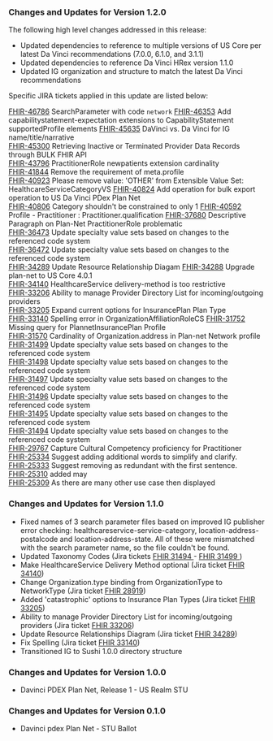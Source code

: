 
### Changes and Updates for Version 1.2.0


The following high level changes addressed in this release:

* Updated dependencies to reference to multiple versions of US Core per latest Da Vinci recommendations (7.0.0, 6.1.0, and 3.1.1)
* Updated dependencies to reference Da Vinci HRex version 1.1.0
* Updated IG organization and structure to match the latest Da Vinci recommendations

Specific JIRA tickets applied in this update are listed below:

[FHIR-46786](https://jira.hl7.org/browse/FHIR-46786)	SearchParameter with code `network`	
[FHIR-46353](https://jira.hl7.org/browse/FHIR-46353)	Add capabilitystatement-expectation extensions to CapabilityStatement supportedProfile elements	
[FHIR-45635](https://jira.hl7.org/browse/FHIR-45635)	DaVinci vs. Da Vinci for IG name/title/narrative	
[FHIR-45300](https://jira.hl7.org/browse/FHIR-45300)	Retrieving Inactive or Terminated Provider Data Records through BULK FHIR API	
[FHIR-43796](https://jira.hl7.org/browse/FHIR-43796)	PractitionerRole newpatients extension cardinality	
[FHIR-41844](https://jira.hl7.org/browse/FHIR-41844)	Remove the requirement of meta.profile	
[FHIR-40923](https://jira.hl7.org/browse/FHIR-40923)	Please remove value: 'OTHER' from Extensible Value Set: HealthcareServiceCategoryVS	
[FHIR-40824](https://jira.hl7.org/browse/FHIR-40824)	Add operation for bulk export operation to US Da Vinci PDex Plan Net	
[FHIR-40806](https://jira.hl7.org/browse/FHIR-40806)	Category shouldn't be constrained to only 1	
[FHIR-40592](https://jira.hl7.org/browse/FHIR-40592)	Profile - Practitioner : Practitioner.qualification	
[FHIR-37680](https://jira.hl7.org/browse/FHIR-37680)	Descriptive Paragraph on Plan-Net PractitionerRole problematic	
[FHIR-36473](https://jira.hl7.org/browse/FHIR-36473)	Update specialty value sets based on changes to the referenced code system	
[FHIR-36472](https://jira.hl7.org/browse/FHIR-36472)	Update specialty value sets based on changes to the referenced code system	
[FHIR-34289](https://jira.hl7.org/browse/FHIR-34289)	Update Resource Relationship Diagam	
[FHIR-34288](https://jira.hl7.org/browse/FHIR-34288)	Upgrade plan-net to US Core 4.0.1 	
[FHIR-34140](https://jira.hl7.org/browse/FHIR-34140)	HealthcareService delivery-method is too restrictive	
[FHIR-33206](https://jira.hl7.org/browse/FHIR-33206)	Ability to manage Provider Directory List for incoming/outgoing providers	
[FHIR-33205](https://jira.hl7.org/browse/FHIR-33205)	Expand current options for InsurancePlan Plan Type 	
[FHIR-33140](https://jira.hl7.org/browse/FHIR-33140)	Spelling error in OrganizationAffiliationRoleCS	
[FHIR-31752](https://jira.hl7.org/browse/FHIR-31752)	Missing query for PlannetInsurancePlan Profile	
[FHIR-31570](https://jira.hl7.org/browse/FHIR-31570)	Cardinality of Organization.address in Plan-net Network profile	
[FHIR-31499](https://jira.hl7.org/browse/FHIR-31499)	Update specialty value sets based on changes to the referenced code system 	
[FHIR-31498](https://jira.hl7.org/browse/FHIR-31498)	Update specialty value sets based on changes to the referenced code system 	
[FHIR-31497](https://jira.hl7.org/browse/FHIR-31497)	Update specialty value sets based on changes to the referenced code system 	
[FHIR-31496](https://jira.hl7.org/browse/FHIR-31496)	Update specialty value sets based on changes to the referenced code system 	
[FHIR-31495](https://jira.hl7.org/browse/FHIR-31495)	Update specialty value sets based on changes to the referenced code system 	
[FHIR-31494](https://jira.hl7.org/browse/FHIR-31494)	Update specialty value sets based on changes to the referenced code system 	
[FHIR-29767](https://jira.hl7.org/browse/FHIR-29767)	Capture Cultural Competency proficiency for Practitioner	
[FHIR-25334](https://jira.hl7.org/browse/FHIR-25334)	Suggest adding additional words to simplify and clarify.	
[FHIR-25333](https://jira.hl7.org/browse/FHIR-25333)	Suggest removing as redundant with the first sentence.	
[FHIR-25310](https://jira.hl7.org/browse/FHIR-25310)	added may	
[FHIR-25309](https://jira.hl7.org/browse/FHIR-25309)	As there are many other use case then displayed	


### Changes and Updates for Version 1.1.0

* Fixed names of 3 search parameter files based on improved IG publisher error checking:   healthcareservice-service-category, location-address-postalcode and location-address-state.  All of these were mismatched with the search parameter name, so the file couldn't be found.
* Updated Taxonomy Codes (Jira tickets <a href='https://jira.hl7.org/browse/FHIR-33206?filter=14707'>FHIR 31494 </a> - <a href='https://jira.hl7.org/browse/FHIR-33206?filter=14707'>FHIR 31499 </a>)
* Make HealthcareService Delivery Method optional (Jira ticket <a href='https://jira.hl7.org/browse/FHIR-34140?filter=14707'>FHIR 34140</a>)
* Change Organization.type binding from OrganizationType to NetworkType (Jira ticket <a href='https://jira.hl7.org/browse/FHIR-28919?filter=14707'>FHIR 28919</a>)
* Added 'catastrophic' options to Insurance Plan Types  (Jira ticket <a href='https://jira.hl7.org/browse/FHIR-33205filter=14707'>FHIR 33205</a>)
* Ability to manage Provider Directory List for incoming/outgoing providers (Jira ticket <a href='https://jira.hl7.org/browse/FHIR-33206?filter=14707'>FHIR 33206</a>)
* Update Resource Relationships Diagram (Jira ticket <a href='https://jira.hl7.org/browse/FHIR-34289?filter=14707'>FHIR 34289</a>)
* Fix Spelling (Jira ticket <a href='https://jira.hl7.org/browse/FHIR-33140?filter=14707'>FHIR 33140</a>)
* Transitioned IG to Sushi 1.0.0 directory structure

### Changes and Updates for Version 1.0.0

* Davinci PDEX Plan Net, Release 1 - US Realm STU

### Changes and Updates for Version 0.1.0

* Davinci pdex Plan Net - STU Ballot